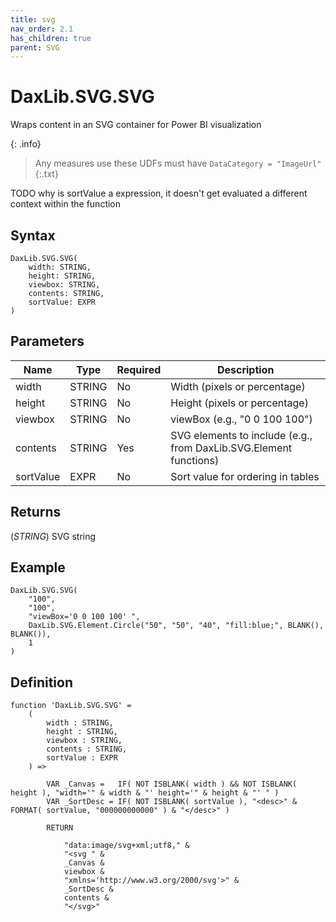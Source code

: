 ```yaml
---
title: svg
nav_order: 2.1
has_children: true
parent: SVG
---
```


# DaxLib.SVG.SVG

Wraps content in an SVG container for Power BI visualization

{: .info}
> Any measures use these UDFs must have `DataCategory = "ImageUrl"`{:.txt}

TODO why is sortValue a expression, it doesn't get evaluated a different context within the function

## Syntax

```dax
DaxLib.SVG.SVG(
	width: STRING,
	height: STRING,
	viewbox: STRING,
	contents: STRING,
	sortValue: EXPR
)
```

## Parameters

| Name      | Type   | Required | Description                                                                 |
|-----------|--------|----------|-----------------------------------------------------------------------------|
| width     | STRING | No       | Width (pixels or percentage)                                                |
| height    | STRING | No       | Height (pixels or percentage)                                               |
| viewbox   | STRING | No       | viewBox (e.g., "0 0 100 100")                                               |
| contents  | STRING | Yes      | SVG elements to include (e.g., from DaxLib.SVG.Element functions)           |
| sortValue | EXPR   | No       | Sort value for ordering in tables                                           |

## Returns

(*STRING*) SVG string

## Example

```dax
DaxLib.SVG.SVG(
	"100",
	"100",
	"viewBox='0 0 100 100' ",
	DaxLib.SVG.Element.Circle("50", "50", "40", "fill:blue;", BLANK(), BLANK()),
	1
)
```

## Definition

```dax
function 'DaxLib.SVG.SVG' =
	(
		width : STRING,
		height : STRING,
		viewbox : STRING,
		contents : STRING,
		sortValue : EXPR
	) =>

		VAR _Canvas = 	IF( NOT ISBLANK( width ) && NOT ISBLANK( height ), "width='" & width & "' height='" & height & "' " )
		VAR _SortDesc = IF( NOT ISBLANK( sortValue ), "<desc>" & FORMAT( sortValue, "000000000000" ) & "</desc>" )

		RETURN 
		
			"data:image/svg+xml;utf8," &
			"<svg " &
			_Canvas &
			viewbox &
			"xmlns='http://www.w3.org/2000/svg'>" &
			_SortDesc &
			contents &
			"</svg>"
```